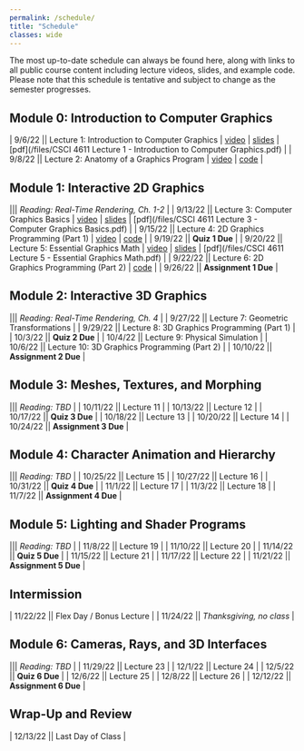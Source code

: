 ```yaml
---
permalink: /schedule/
title: "Schedule"
classes: wide
---
```


The most up-to-date schedule can always be found here, along with links to all public course content including lecture videos, slides, and example code.  Please note that this schedule is tentative and subject to change as the semester progresses.

## Module 0: Introduction to Computer Graphics

| 9/6/22 || Lecture 1: Introduction to Computer Graphics | [video](https://mediaspace.umn.edu/media/t/1_0z984db5) | [slides](https://www.beautiful.ai/player/-NBJKctKr7e-IYmNNMdv) | [pdf](/files/CSCI 4611 Lecture 1 - Introduction to Computer Graphics.pdf) |
| 9/8/22 || Lecture 2: Anatomy of a Graphics Program | [video](https://mediaspace.umn.edu/media/t/1_wpvnlxfz)  | [code](https://github.com/CSCI-4611-Fall-2022/Lecture-2) |

## Module 1: Interactive 2D Graphics

||| *Reading: Real-Time Rendering, Ch. 1-2* |
| 9/13/22 || Lecture 3: Computer Graphics Basics | [video](https://mediaspace.umn.edu/media/t/1_gpg0wfui) | [slides](https://www.beautiful.ai/player/-NBsysA0tQPnjes4pmNu) | [pdf](/files/CSCI 4611 Lecture 3 - Computer Graphics Basics.pdf) |
| 9/15/22 || Lecture 4: 2D Graphics Programming (Part 1) | [video](https://mediaspace.umn.edu/media/t/1_qm6hrsb2) | [code](https://github.com/CSCI-4611-Fall-2022/Lecture-4) |
| 9/19/22 || **Quiz 1 Due** |
| 9/20/22 || Lecture 5: Essential Graphics Math | [video](https://mediaspace.umn.edu/media/t/1_9yn1g9ty) | [slides](https://www.beautiful.ai/player/-NCS2TFulnZJgFhAXV5o) | [pdf](/files/CSCI 4611 Lecture 5 - Essential Graphics Math.pdf) |
| 9/22/22 || Lecture 6: 2D Graphics Programming (Part 2) | [code](https://github.com/CSCI-4611-Fall-2022/Lecture-6) |
| 9/26/22 || **Assignment 1 Due** |

## Module 2: Interactive 3D Graphics

||| *Reading: Real-Time Rendering, Ch. 4* |
| 9/27/22 || Lecture 7: Geometric Transformations |
| 9/29/22 || Lecture 8: 3D Graphics Programming (Part 1) |
| 10/3/22 || **Quiz 2 Due** |
| 10/4/22 || Lecture 9: Physical Simulation |
| 10/6/22 || Lecture 10: 3D Graphics Programming (Part 2) |
| 10/10/22 || **Assignment 2 Due** |

## Module 3: Meshes, Textures, and Morphing

||| *Reading: TBD* |
| 10/11/22 || Lecture 11 |
| 10/13/22 || Lecture 12 |
| 10/17/22 || **Quiz 3 Due** |
| 10/18/22 || Lecture 13 |
| 10/20/22 || Lecture 14 |
| 10/24/22 || **Assignment 3 Due** |

## Module 4: Character Animation and Hierarchy

||| *Reading: TBD* |
| 10/25/22 || Lecture 15 |
| 10/27/22 || Lecture 16 |
| 10/31/22 || **Quiz 4 Due** |
| 11/1/22 || Lecture 17 |
| 11/3/22 || Lecture 18 |
| 11/7/22 || **Assignment 4 Due** |

## Module 5: Lighting and Shader Programs

||| *Reading: TBD* |
| 11/8/22 || Lecture 19 |
| 11/10/22 || Lecture 20 |
| 11/14/22 || **Quiz 5 Due** |
| 11/15/22 || Lecture 21 |
| 11/17/22 || Lecture 22 |
| 11/21/22 || **Assignment 5 Due** |

## Intermission

| 11/22/22 || Flex Day / Bonus Lecture |
| 11/24/22 || *Thanksgiving, no class* |


## Module 6: Cameras, Rays, and 3D Interfaces

||| *Reading: TBD* |
| 11/29/22 || Lecture 23 |
| 12/1/22 || Lecture 24 |
| 12/5/22 || **Quiz 6 Due** |
| 12/6/22 || Lecture 25 |
| 12/8/22 || Lecture 26 |
| 12/12/22 || **Assignment 6 Due** |

## Wrap-Up and Review

| 12/13/22 || Last Day of Class |